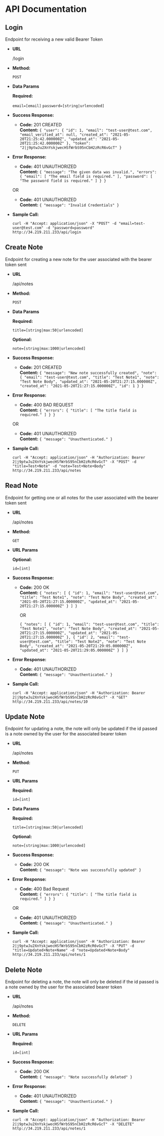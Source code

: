 # API Documentation


**Login**
----
  Endpoint for receiving a new valid Bearer Token

* **URL**

  /login

* **Method:**
  
  `POST`
  
* **Data Params**

   **Required:**
 
   `email=[email]`
   `password=[string|urlencoded]`

* **Success Response:**

  * **Code:** 201 CREATED<br />
    **Content:** `{
    "user": {
        "id": 1,
        "email": "test-user@test.com",
        "email_verified_at": null,
        "created_at": "2021-05-20T21:25:42.000000Z",
        "updated_at": "2021-05-20T21:25:42.000000Z"
    },
    "token": "2|j9ptwJu2XnYskjwecHSfWrbS95nCbH2zRcR6vGcT"
}`
 
* **Error Response:**

  * **Code:** 401 UNAUTHORIZED <br />
    **Content:** `{
    "message": "The given data was invalid.",
    "errors": {
        "email": [
            "The email field is required."
        ],
        "password": [
            "The password field is required."
        ]
    }
}`

  OR
  
  * **Code:** 401 UNAUTHORIZED <br />
    **Content:** `{
    "message": "Invalid Credentials"
}`

* **Sample Call:**

  `curl -H "Accept: application/json" -X "POST" -d "email=test-user@test.com" -d "password=password" http://34.219.211.233/api/login`
  
  
**Create Note**
----
  Endpoint for creating a new note for the user associated with the bearer token sent

* **URL**

  /api/notes

* **Method:**
  
  `POST`
  
* **Data Params**

   **Required:**
 
   `title=[string|max:50|urlencoded]`

   **Optional:**
 
   `note=[string|max:1000|urlencoded]`

* **Success Response:**

  * **Code:** 201 CREATED<br />
    **Content:** `{
    "message": "New note successfully created",
    "note": {
        "email": "test-user@test.com",
        "title": "Test Note1",
        "note": "Test Note Body",
        "updated_at": "2021-05-20T21:27:15.000000Z",
        "created_at": "2021-05-20T21:27:15.000000Z",
        "id": 1
    }
}`
 
* **Error Response:**

  * **Code:** 400 BAD REQUEST <br />
    **Content:** `{
    "errors": {
        "title": [
            "The title field is required."
        ]
    }
}`
    
  OR
  
  * **Code:** 401 UNAUTHORIZED <br />
    **Content:** `{
    "message": "Unauthenticated."
}`

* **Sample Call:**

  `curl -H "Accept: application/json" -H "Authorization: Bearer 2|j9ptwJu2XnYskjwecHSfWrbS95nCbH2zRcR6vGcT" -X "POST" -d "title=Test+Note" -d "note=Test+Note+Body" http://34.219.211.233/api/notes`
  
  
**Read Note**
----
  Endpoint for getting one or all notes for the user associated with the bearer token sent

* **URL**

  /api/notes

* **Method:**

  `GET`
  
*  **URL Params**

   **Optional:**
 
   `id=[int]`

* **Success Response:**

  * **Code:** 200 OK<br />
    **Content:** `{
    "notes": [
        {
            "id": 1,
            "email": "test-user@test.com",
            "title": "Test Note1",
            "note": "Test Note Body",
            "created_at": "2021-05-20T21:27:15.000000Z",
            "updated_at": "2021-05-20T21:27:15.000000Z"
        }
    ]
}`

    OR

    `{
    "notes": [
        {
            "id": 1,
            "email": "test-user@test.com",
            "title": "Test Note1",
            "note": "Test Note Body",
            "created_at": "2021-05-20T21:27:15.000000Z",
            "updated_at": "2021-05-20T21:27:15.000000Z"
        },
        {
            "id": 2,
            "email": "test-user@test.com",
            "title": "Test Note2",
            "note": "Test Note Body",
            "created_at": "2021-05-20T21:29:05.000000Z",
            "updated_at": "2021-05-20T21:29:05.000000Z"
        }
    ]
}`

 
* **Error Response:**

  * **Code:** 401 UNAUTHORIZED <br />
    **Content:** `{
    "message": "Unauthenticated."
}`

* **Sample Call:**

  `curl -H "Accept: application/json" -H "Authorization: Bearer 2|j9ptwJu2XnYskjwecHSfWrbS95nCbH2zRcR6vGcT" -X "GET" http://34.219.211.233/api/notes/10`
  
  
**Update Note**
----

  Endpoint for updating a note, the note will only be updated if the id passed is a note owned by the user for the associated bearer token

* **URL**

  /api/notes

* **Method:**

  `PUT`
  
*  **URL Params**

   **Required:**
 
   `id=[int]`

* **Data Params**

  **Required:**
 
   `title=[string|max:50|urlencoded]`
   
  **Optional:**
 
   `note=[string|max:1000|urlencoded]`

* **Success Response:**
  
  * **Code:** 200 OK<br />
    **Content:** `{
    "message": "Note was successfully updated"
}`
 
* **Error Response:**

  * **Code:** 400 Bad Request <br />
    **Content:** `{
    "errors": {
        "title": [
            "The title field is required."
        ]
    }
}`

    
  OR
  
  * **Code:** 401 UNAUTHORIZED <br />
    **Content:** `{
    "message": "Unauthenticated."
}`

* **Sample Call:**

  `curl -H "Accept: application/json" -H "Authorization: Bearer 2|j9ptwJu2XnYskjwecHSfWrbS95nCbH2zRcR6vGcT" -X "PUT" -d "title=Updated+Note+Name" -d "note=Updated+Note+Body" http://34.219.211.233/api/notes/1`
  
  
**Delete Note**
----
  Endpoint for deleting a note, the note will only be deleted if the id passed is a note owned by the user for the associated bearer token

* **URL**

  /api/notes

* **Method:**

  `DELETE`
  
*  **URL Params**

   **Required:**
 
   `id=[int]`

* **Success Response:**

  * **Code:** 200 OK<br />
    **Content:** `{
    "message": "Note successfully deleted"
}`
 
* **Error Response:**

  * **Code:** 401 UNAUTHORIZED <br />
    **Content:** `{
    "message": "Unauthenticated."
}`

* **Sample Call:**

  `curl -H "Accept: application/json" -H "Authorization: Bearer 2|j9ptwJu2XnYskjwecHSfWrbS95nCbH2zRcR6vGcT" -X "DELETE" http://34.219.211.233/api/notes/1` 

